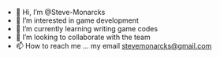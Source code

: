 - 👋 Hi, I’m @Steve-Monarcks
- 👀 I’m interested in game development
- 🌱 I’m currently learning writing game codes
- 💞️ I’m looking to collaborate with the team
- 📫 How to reach me ... my email stevemonarcks@gmail.com

<!---
Steve-Monarcks/Steve-Monarcks is a ✨ special ✨ repository because its `README.md` (this file) appears on your GitHub profile.
You can click the Preview link to take a look at your changes.
--->

